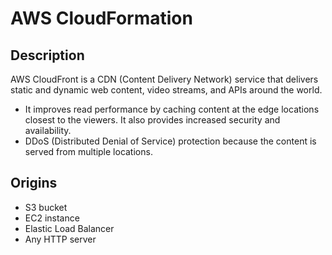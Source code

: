 # AWS CloudFormation

## Description

AWS CloudFront is a CDN (Content Delivery Network) service that delivers static and dynamic web content, video streams, and APIs around the world.

- It improves read performance by caching content at the edge locations closest to the viewers. It also provides increased security and availability.
- DDoS (Distributed Denial of Service) protection because the content is served from multiple locations.

## Origins

- S3 bucket
- EC2 instance
- Elastic Load Balancer
- Any HTTP server
